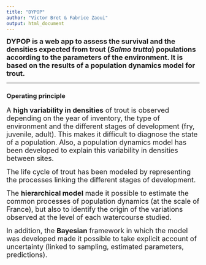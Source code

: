 ```yaml
---
title: "DYPOP"
author: "Victor Bret & Fabrice Zaoui"
output: html_document
---
```


<font size="4">**DYPOP is a web app to assess the survival and the densities expected from trout (_Salmo trutta_) populations according to the parameters of the environment. It is based on the results of a population dynamics model for trout.**</font>

* * *

### **Operating principle**


<font size="4">A **high variability in densities** of trout is observed depending on the year of inventory, the type of environment and the different stages of development (fry, juvenile, adult). This makes it difficult to diagnose the state of a population. Also, a population dynamics model has been developed to explain this variability in densities between sites.</font>


<font size="4">The life cycle of trout has been modeled by representing the processes linking the different stages of development.</font>


<font size="4">The **hierarchical model** made it possible to estimate the common processes of population dynamics (at the scale of France), but also to identify the origin of the variations observed at the level of each watercourse studied.</font>


<font size="4">In addition, the **Bayesian** framework in which the model was developed made it possible to take explicit account of uncertainty (linked to sampling, estimated parameters, predictions).</font>
